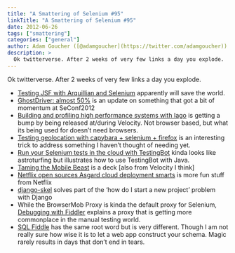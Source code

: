 ```yaml
---
title: "A Smattering of Selenium #95"
linkTitle: "A Smattering of Selenium #95"
date: 2012-06-26
tags: ["smattering"]
categories: ["general"]
author: Adam Goucher ([@adamgoucher](https://twitter.com/adamgoucher))
description: >
  Ok twitterverse. After 2 weeks of very few links a day you explode.
---
```


Ok twitterverse. After 2 weeks of very few links a day you explode.

*   [Testing JSF with Arquillian and Selenium](http://www.slideshare.net/lfryc/testing-jsf-with-arquillian-and-selenium) apparently will save the world.
*   [GhostDriver: almost 50%](http://blog.ivandemarino.me/2012/06/26/GhostDriver-almost-50) is an update on something that got a bit of momentum at SeConf2012
*   [Building and profiling high performance systems with Iago](http://engineering.twitter.com/2012/06/building-and-profiling-high-performance.html) is getting a bump by being released at/during Velocity. Not browser based, but what its being used for doesn’t need browsers.
*   [Testing geolocation with capybara + selenium + firefox](http://grosser.it/2012/04/19/testing-geolocation-with-capybara-selenium-firefox/) is an interesting trick to address something I haven’t thought of needing yet.
*   [Run your Selenium tests in the cloud with TestingBot](http://selenium.polteq.com/en/run-your-selenium-tests-in-the-cloud-with-testingbot/) kinda looks like astroturfing but illustrates how to use TestingBot with Java.
*   [Taming the Mobile Beast](http://www.slideshare.net/patrickmeenan/velocity-2012-taming-the-mobile-beast) is a deck \[also from Velocity I think\]
*   [Netflix open sources Asgard cloud deployment smarts](http://gigaom.com/cloud/netflix-open-sources-asgard-cloud-deployment-smarts/) is more fun stuff from Netflix
*   [django-skel](http://docs.django-skel.org/en/latest/index.html) solves part of the ‘how do I start a new project’ problem with Django
*   While the BrowserMob Proxy is kinda the default proxy for Selenium, [Debugging with Fiddler](http://fiddler2.com/book/) explains a proxy that is getting more commonplace in the manual testing world.
*   [SQL Fiddle](http://sqlfiddle.com/) has the same root word but is very different. Though I am not really sure how wise it is to let a web app construct your schema. Magic rarely results in days that don’t end in tears.
